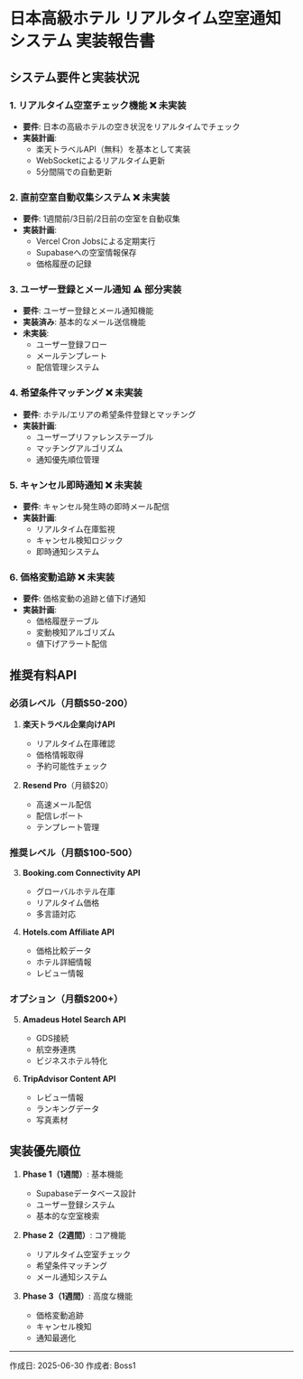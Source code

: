 # 日本高級ホテル リアルタイム空室通知システム 実装報告書

## システム要件と実装状況

### 1. リアルタイム空室チェック機能 ❌ 未実装
- **要件**: 日本の高級ホテルの空き状況をリアルタイムでチェック
- **実装計画**: 
  - 楽天トラベルAPI（無料）を基本として実装
  - WebSocketによるリアルタイム更新
  - 5分間隔での自動更新

### 2. 直前空室自動収集システム ❌ 未実装
- **要件**: 1週間前/3日前/2日前の空室を自動収集
- **実装計画**:
  - Vercel Cron Jobsによる定期実行
  - Supabaseへの空室情報保存
  - 価格履歴の記録

### 3. ユーザー登録とメール通知 ⚠️ 部分実装
- **要件**: ユーザー登録とメール通知機能
- **実装済み**: 基本的なメール送信機能
- **未実装**: 
  - ユーザー登録フロー
  - メールテンプレート
  - 配信管理システム

### 4. 希望条件マッチング ❌ 未実装
- **要件**: ホテル/エリアの希望条件登録とマッチング
- **実装計画**:
  - ユーザープリファレンステーブル
  - マッチングアルゴリズム
  - 通知優先順位管理

### 5. キャンセル即時通知 ❌ 未実装
- **要件**: キャンセル発生時の即時メール配信
- **実装計画**:
  - リアルタイム在庫監視
  - キャンセル検知ロジック
  - 即時通知システム

### 6. 価格変動追跡 ❌ 未実装
- **要件**: 価格変動の追跡と値下げ通知
- **実装計画**:
  - 価格履歴テーブル
  - 変動検知アルゴリズム
  - 値下げアラート配信

## 推奨有料API

### 必須レベル（月額$50-200）
1. **楽天トラベル企業向けAPI**
   - リアルタイム在庫確認
   - 価格情報取得
   - 予約可能性チェック

2. **Resend Pro**（月額$20）
   - 高速メール配信
   - 配信レポート
   - テンプレート管理

### 推奨レベル（月額$100-500）
3. **Booking.com Connectivity API**
   - グローバルホテル在庫
   - リアルタイム価格
   - 多言語対応

4. **Hotels.com Affiliate API**
   - 価格比較データ
   - ホテル詳細情報
   - レビュー情報

### オプション（月額$200+）
5. **Amadeus Hotel Search API**
   - GDS接続
   - 航空券連携
   - ビジネスホテル特化

6. **TripAdvisor Content API**
   - レビュー情報
   - ランキングデータ
   - 写真素材

## 実装優先順位

1. **Phase 1（1週間）**: 基本機能
   - Supabaseデータベース設計
   - ユーザー登録システム
   - 基本的な空室検索

2. **Phase 2（2週間）**: コア機能
   - リアルタイム空室チェック
   - 希望条件マッチング
   - メール通知システム

3. **Phase 3（1週間）**: 高度な機能
   - 価格変動追跡
   - キャンセル検知
   - 通知最適化

---
作成日: 2025-06-30
作成者: Boss1